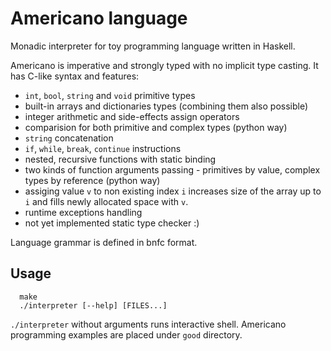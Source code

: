 # Americano language
Monadic interpreter for toy programming language written in Haskell.

Americano is imperative and strongly typed with no implicit type casting. It has C-like syntax and features:
- `int`, `bool`, `string` and `void` primitive types
- built-in arrays and dictionaries types (combining them also possible)
- integer arithmetic and side-effects assign operators
- comparision for both primitive and complex types (python way)
- `string` concatenation
- `if`, `while`, `break`, `continue` instructions
- nested, recursive functions with static binding
- two kinds of function arguments passing - primitives by value, complex types by reference (python way)
- assiging value `v` to non existing index `i` increases size of the array up to `i` and fills newly allocated space with `v`. 
- runtime exceptions handling
- not yet implemented static type checker :)

Language grammar is defined in bnfc format.

## Usage
```
  make
  ./interpreter [--help] [FILES...]
```
`./interpreter` without arguments runs interactive shell.
Americano programming examples are placed under `good` directory.

